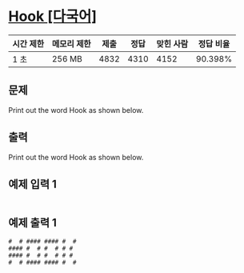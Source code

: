 # [Hook [다국어]](https://www.acmicpc.net/problem/10189)

| 시간 제한 | 메모리 제한 | 제출 | 정답 | 맞힌 사람 | 정답 비율 |
| --- | --- | --- | --- | --- | --- |
| 1 초 | 256 MB | 4832 | 4310 | 4152 | 90.398% |

## 문제

Print out the word Hook as shown below.

## 출력

Print out the word Hook as shown below.

## 예제 입력 1

```

```

## 예제 출력 1

```
#  # #### #### #  #
#### #  # #  # # #
#### #  # #  # # #
#  # #### #### #  #
```

